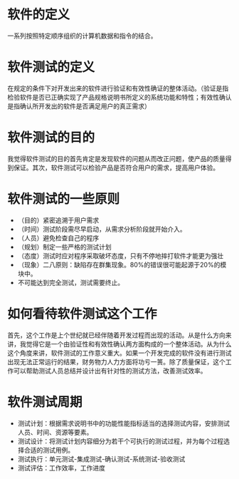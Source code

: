 # 软件的定义
一系列按照特定顺序组织的计算机数据和指令的结合。
# 软件测试的定义
在规定的条件下对开发出来的软件进行验证和有效性确证的整体活动。（验证是指检验软件是否已正确实现了产品规格说明书所定义的系统功能和特性；有效性确认是指确认所开发出的软件是否满足用户的真正需求）
# 软件测试的目的
我觉得软件测试的目的首先肯定是发现软件的问题从而改正问题，使产品的质量得到保证。其次，软件测试可以检验产品是否符合用户的需求，提高用户体验。
# 软件测试的一些原则
+ （目的）紧密追溯于用户需求
+ （时间）测试阶段需尽早启动，从需求分析阶段就开始介入。
+ （人员）避免检查自己的程序
+ （规划）制定一些严格的测试计划
+ （态度）测试时应对程序采取破坏态度，只有不停地摔打软件才能更为强壮
+ （现象）二八原则：缺陷存在群集现象。80%的错误很可能起源于20%的模块中。
+ 不可能达到完全测试，测试需要终止。
# 如何看待软件测试这个工作
首先，这个工作是上个世纪就已经伴随着开发过程而出现的活动。从是什么方向来讲，我觉得它是一个由验证性和有效性确认两方面构成的一个整体活动。从为什么这个角度来讲，软件测试的工作意义重大。如果一个开发完成的软件没有进行测试出现无法正常运行的结果，财务物力人力方面将功亏一篑。除了质量保证，这个工作可以帮助测试人员总结并设计出有针对性的测试方法，改善测试效率。
# 软件测试周期
+ 测试计划：根据需求说明书中的功能性能指标适当的选择测试内容，安排测试人员、时间、资源等要素。
+ 测试设计：将测试计划内容细分为若干个可执行的测试过程，并为每个过程选择合适的测试用例。
+ 测试执行：单元测试-集成测试-确认测试-系统测试-验收测试
+ 测试评估：工作效率，工作进度